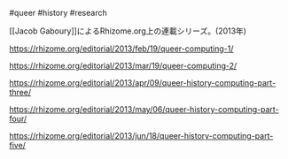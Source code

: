 #queer #history #research 

[[Jacob Gaboury]]によるRhizome.org上の連載シリーズ。(2013年)

https://rhizome.org/editorial/2013/feb/19/queer-computing-1/

https://rhizome.org/editorial/2013/mar/19/queer-computing-2/

https://rhizome.org/editorial/2013/apr/09/queer-history-computing-part-three/

https://rhizome.org/editorial/2013/may/06/queer-history-computing-part-four/

https://rhizome.org/editorial/2013/jun/18/queer-history-computing-part-five/
